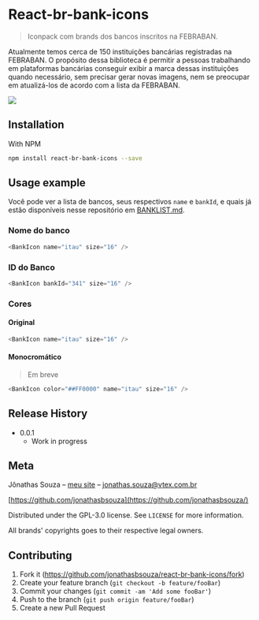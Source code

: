 # React-br-bank-icons
> Iconpack com brands dos bancos inscritos na FEBRABAN.

Atualmente temos cerca de 150 instituições bancárias registradas na FEBRABAN. O propósito dessa biblioteca é permitir a pessoas trabalhando em plataformas bancárias conseguir exibir a marca dessas instituições quando necessário, sem precisar gerar novas imagens, nem se preocupar em atualizá-los de acordo com a lista da FEBRABAN.

![](header.png)

## Installation

With NPM

```sh
npm install react-br-bank-icons --save
```

## Usage example

Você pode ver a lista de bancos, seus respectivos `name` e `bankId`, e quais já estão disponíveis nesse repositório em [BANKLIST.md](BANKLIST.md).

### Nome do banco

```js
<BankIcon name="itau" size="16" />
```

### ID do Banco

```js
<BankIcon bankId="341" size="16" />
```

### Cores

#### Original

```js
<BankIcon name="itau" size="16" />
```

#### Monocromático

> Em breve

```js
<BankIcon color="##FF0000" name="itau" size="16" />
```

## Release History

* 0.0.1
    * Work in progress

## Meta

Jônathas Souza – [meu site](https://jonathas.work) – jonathas.souza@vtex.com.br

[https://github.com/jonathasbsouza](https://github.com/jonathasbsouza/)

Distributed under the GPL-3.0 license. See ``LICENSE`` for more information.

All brands' copyrights goes to their respective legal owners.

## Contributing

1. Fork it (<https://github.com/jonathasbsouza/react-br-bank-icons/fork>)
2. Create your feature branch (`git checkout -b feature/fooBar`)
3. Commit your changes (`git commit -am 'Add some fooBar'`)
4. Push to the branch (`git push origin feature/fooBar`)
5. Create a new Pull Request

<!-- Markdown link & img dfn's -->
[npm-image]: https://img.shields.io/npm/v/datadog-metrics.svg?style=flat-square
[npm-url]: https://npmjs.org/package/datadog-metrics
[npm-downloads]: https://img.shields.io/npm/dm/datadog-metrics.svg?style=flat-square
[travis-image]: https://img.shields.io/travis/dbader/node-datadog-metrics/master.svg?style=flat-square
[travis-url]: https://travis-ci.org/dbader/node-datadog-metrics
[wiki]: https://github.com/yourname/yourproject/wiki